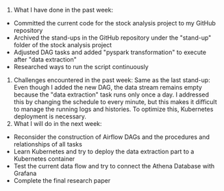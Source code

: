1. What I have done in the past week:
- Committed the current code for the stock analysis project to my GitHub repository
- Archived the stand-ups in the GitHub repository under the "stand-up" folder of the stock analysis project
- Adjusted DAG tasks and added "pyspark transformation" to execute after "data extraction"
- Researched ways to run the script continuously
1. Challenges encountered in the past week:
Same as the last stand-up: Even though I added the new DAG, the data stream remains empty because the "data extraction" task runs only once a day. I addressed this by changing the schedule to every minute, but this makes it difficult to manage the running logs and histories. To optimize this, Kubernetes deployment is necessary.
2. What I will do in the next week:
- Reconsider the construction of Airflow DAGs and the procedures and relationships of all tasks
- Learn Kubernetes and try to deploy the data extraction part to a Kubernetes container
- Test the current data flow and try to connect the Athena Database with Grafana
- Complete the final research paper